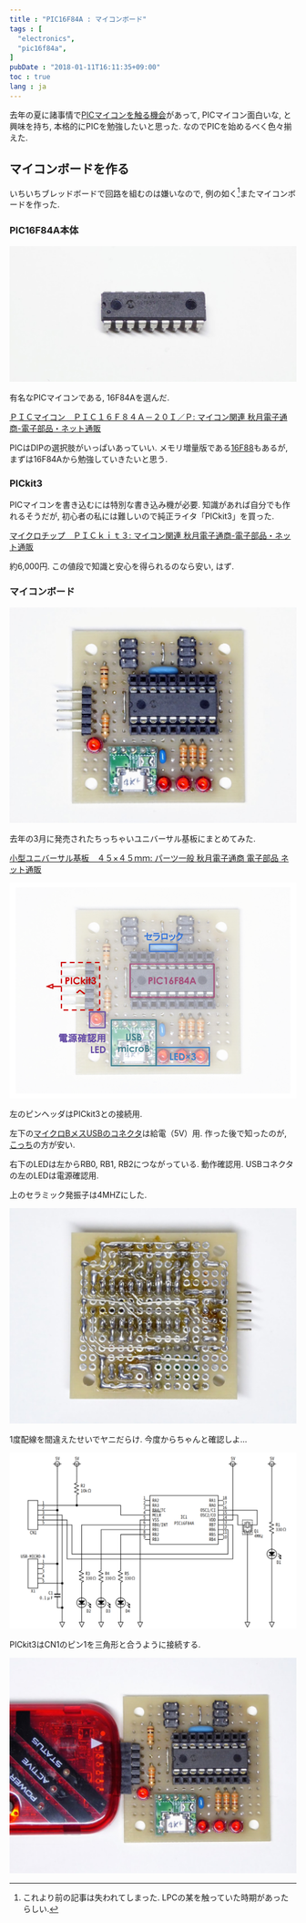 ```yaml
---
title : "PIC16F84A : マイコンボード"
tags : [
  "electronics",
  "pic16f84a",
]
pubDate : "2018-01-11T16:11:35+09:00"
toc : true
lang : ja
---
```


去年の夏に諸事情で[PICマイコンを触る機会](../../electronics/hs-summer#中学3年)があって,
PICマイコン面白いな, と興味を持ち,
本格的にPICを勉強したいと思った.
なのでPICを始めるべく色々揃えた.

## マイコンボードを作る

いちいちブレッドボードで回路を組むのは嫌いなので,
例の如く[^1]またマイコンボードを作った.
[^1]: これより前の記事は失われてしまった. LPCの某を触っていた時期があったらしい.

### PIC16F84A本体

![PIC16F84A](./_1.jpg)

有名なPICマイコンである, 16F84Aを選んだ.

[ＰＩＣマイコン　ＰＩＣ１６Ｆ８４Ａ－２０Ｉ／Ｐ: マイコン関連 秋月電子通商-電子部品・ネット通販](http://akizukidenshi.com/catalog/g/gI-00097/)

PICはDIPの選択肢がいっぱいあっていい.
メモリ増量版である[16F88](http://akizukidenshi.com/catalog/g/gI-00567/)もあるが,
まずは16F84Aから勉強していきたいと思う.

### PICkit3

PICマイコンを書き込むには特別な書き込み機が必要.
知識があれば自分でも作れるそうだが,
初心者の私には難しいので純正ライタ「PICkit3」を買った.


[マイクロチップ　ＰＩＣｋｉｔ３: マイコン関連 秋月電子通商-電子部品・ネット通販](http://akizukidenshi.com/catalog/g/gM-03608)



約6,000円. この値段で知識と安心を得られるのなら安い, はず.

### マイコンボード

![PIC16F84Aマイコンボード](./_2.jpg)

去年の3月に発売されたちっちゃいユニバーサル基板にまとめてみた.

[小型ユニバーサル基板　４５×４５ｍｍ: パーツ一般 秋月電子通商 電子部品 ネット通販](http://akizukidenshi.com/catalog/g/gP-11735/)

![基板上のパーツ](./_3.png)

左のピンヘッダはPICkit3との接続用.

左下の[マイクロBメスUSBのコネクタ](http://akizukidenshi.com/catalog/g/gK-06656/)は給電（5V）用.
作った後で知ったのが, [こっち](http://akizukidenshi.com/catalog/g/gK-10972)の方が安い.

右下のLEDは左からRB0, RB1, RB2につながっている. 動作確認用.
USBコネクタの左のLEDは電源確認用.

上のセラミック発振子は4MHZにした.

![裏面](./_4.jpg)

1度配線を間違えたせいでヤニだらけ.
今度からちゃんと確認しよ...

![回路図](./_5.png)

PICkit3はCN1のピン1を三角形と合うように接続する.

![PICkit3との接続](./_6.jpg)
